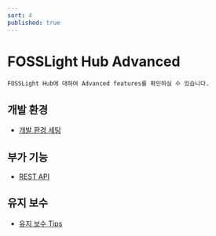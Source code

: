 ```yaml
---
sort: 4
published: true
---
```

# FOSSLight Hub Advanced

```note
FOSSLight Hub에 대하여 Advanced features를 확인하실 수 있습니다.
```
## 개발 환경
- [개발 환경 세팅](1_developer.md)

## 부가 기능
- [REST API](2_rest_api.md)

## 유지 보수
- [유지 보수 Tips](3_maintenance.md)
